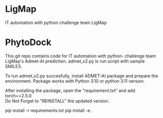 # LigMap
IT automation with python challenge team LigMap 
# PhytoDock 
This git repo contains code for IT automation with python- challenge team LigMap's Admet-AI prediction.
admet_v2.py is run script with sample SMILES.

To run admet_v2.py succesfully, install ADMET-AI package and prepare the environment. 
Package works with Python 3.10 or python 3.11 version. 

After installing the package, open the "requirement.txt" and add torch==2.5.0  
Do Not Forget to "REINSTALL" the updated version. 

pip install -r requirements.txt
pip install -e .
